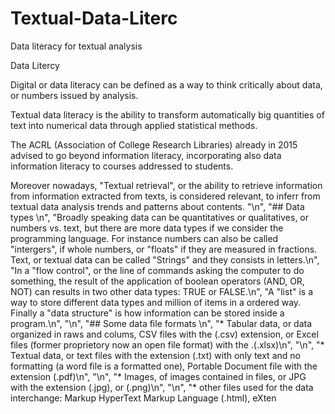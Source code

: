# Textual-Data-Literc
Data literacy for textual analysis

Data Litercy 

Digital or data literacy can be defined as a way to think critically about data, or numbers issued by analysis. 

Textual data literacy is the ability to transform automatically big quantities of text into numerical data through applied statistical methods.

The ACRL (Association of College Research Libraries) already in 2015 advised to go beyond information literacy, incorporating also data information literacy to courses addressed to students. 

Moreover nowadays, "Textual retrieval", or the ability to retrieve information from information extracted from texts, is considered relevant, to inferr from textual data analysis trends and patterns about contents.
    "\n",
    "## Data types \n",
    "Broadly speaking data can be quantitatives or qualitatives, or numbers vs. text, but there are more data types if we consider the programming language. For instance numbers can also be called \"intergers\", if whole numbers, or \"floats\" if they are measured in fractions. Text, or textual data can be called \"Strings\" and they consists in letters.\n",
    "In a \"flow control\", or the line of commands asking the computer to do something, the result of the application of boolean operators (AND, OR, NOT) can results in two other data types: TRUE or FALSE.\n",
    "A \"list\" is a way to store different data types and million of items in a ordered way. Finally a \"data structure\" is how information can be stored inside a program.\n",
    "\n",
    "## Some data file formats \n",
    "* Tabular data, or data organized in raws and colums, CSV files with the (.csv) extension, or Excel files (former proprietory now an open file format) with the .(.xlsx)\n",
    "\n",
    "* Textual data, or text files with the extension (.txt) with only text and no formatting (a word file is a formatted one), Portable Document file with the extension (.pdf)\n",
    "\n",
    "* Images, of images contained in files, or JPG with the extension (.jpg), or (.png)\n",
    "\n",
    "* other files used for the data interchange: Markup HyperText Markup Language (.html), eXten
